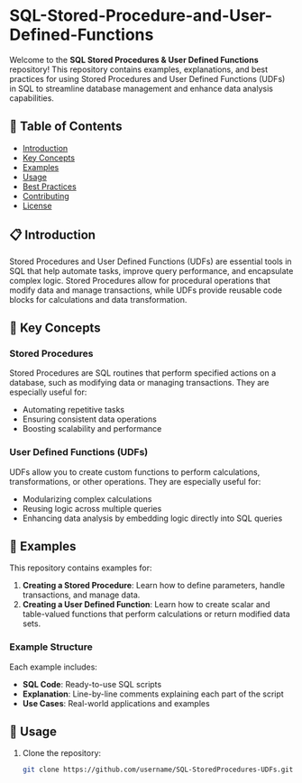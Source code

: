 # SQL-Stored-Procedure-and-User-Defined-Functions

Welcome to the **SQL Stored Procedures & User Defined Functions** repository! This repository contains examples, explanations, and best practices for using Stored Procedures and User Defined Functions (UDFs) in SQL to streamline database management and enhance data analysis capabilities.

## 📖 Table of Contents
- [Introduction](#introduction)
- [Key Concepts](#key-concepts)
- [Examples](#examples)
- [Usage](#usage)
- [Best Practices](#best-practices)
- [Contributing](#contributing)
- [License](#license)

## 📋 Introduction
Stored Procedures and User Defined Functions (UDFs) are essential tools in SQL that help automate tasks, improve query performance, and encapsulate complex logic. Stored Procedures allow for procedural operations that modify data and manage transactions, while UDFs provide reusable code blocks for calculations and data transformation.

## 🔑 Key Concepts
### Stored Procedures
Stored Procedures are SQL routines that perform specified actions on a database, such as modifying data or managing transactions. They are especially useful for:
- Automating repetitive tasks
- Ensuring consistent data operations
- Boosting scalability and performance

### User Defined Functions (UDFs)
UDFs allow you to create custom functions to perform calculations, transformations, or other operations. They are especially useful for:
- Modularizing complex calculations
- Reusing logic across multiple queries
- Enhancing data analysis by embedding logic directly into SQL queries

## 📝 Examples
This repository contains examples for:
1. **Creating a Stored Procedure**: Learn how to define parameters, handle transactions, and manage data.
2. **Creating a User Defined Function**: Learn how to create scalar and table-valued functions that perform calculations or return modified data sets.

### Example Structure
Each example includes:
- **SQL Code**: Ready-to-use SQL scripts
- **Explanation**: Line-by-line comments explaining each part of the script
- **Use Cases**: Real-world applications and examples

## 🚀 Usage
1. Clone the repository:
   ```bash
   git clone https://github.com/username/SQL-StoredProcedures-UDFs.git
